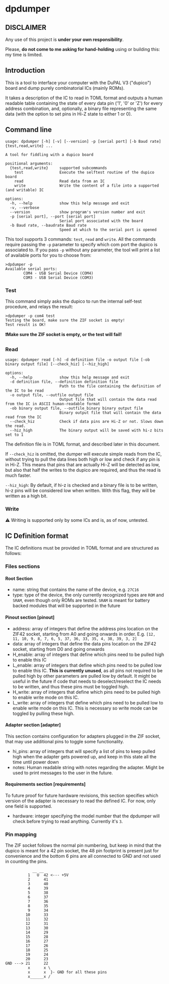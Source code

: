 # dpdumper

## DISCLAIMER

Any use of this project is **under your own responsibility**.

Please, **do not come to me asking for hand-holding** using or building this: my time is limited.

## Introduction

This is a tool to interface your computer with the DuPAL V3 ("dupico") board and dump purely combinatorial ICs (mainly ROMs).

It takes a description of the IC to read in TOML format and outputs a human readable table containing the state of every data pin ('1', '0' or 'Z') for every address combination, and, optionally, a binary file representing the same data (with the option to set pins in Hi-Z state to either 1 or 0).


## Command line

```
usage: dpdumper [-h] [-v] [--version] -p [serial port] [-b Baud rate] {test,read,write} ...

A tool for fiddling with a dupico board

positional arguments:
  {test,read,write}     supported subcommands
    test                Execute the selftest routine of the dupico board
    read                Read data from an IC
    write               Write the content of a file into a supported (and writable) IC

options:
  -h, --help            show this help message and exit
  -v, --verbose
  --version             show program's version number and exit
  -p [serial port], --port [serial port]
                        Serial port associated with the board
  -b Baud rate, --baudrate Baud rate
                        Speed at which to the serial port is opened
```

This tool supports 3 commands: `test`, `read` and `write`. All the commands require passing the `-p` parameter to specify which com port the dupico is associated to. If you pass `-p` without any parameter, the tool will print a list of available ports for you to choose from:

```
>dpdumper -p
Available serial ports:
        COM4 - USB Serial Device (COM4)
        COM3 - USB Serial Device (COM3)
```

### Test
This command simply asks the dupico to run the internal self-test procedure, and relays the result:

```
>dpdumper -p com4 test
Testing the board, make sure the ZIF socket is empty!
Test result is OK!
```

**❗Make sure the ZIF socket is empty, or the test will fail!**

### Read
```
usage: dpdumper read [-h] -d definition file -o output file [-ob binary output file] [--check_hiz] [--hiz_high]

options:
  -h, --help            show this help message and exit
  -d definition file, --definition definition file
                        Path to the file containing the definition of the IC to be read
  -o output file, --outfile output file
                        Output file that will contain the data read from the IC in ASCII human-readable format
  -ob binary output file, --outfile_binary binary output file
                        Binary output file that will contain the data read from the IC
  --check_hiz           Check if data pins are Hi-Z or not. Slows down the read.
  --hiz_high            The binary output will be saved with hi-z bits set to 1
```

The definition file is in TOML format, and described later in this document.

If `--check_hiz` is omitted, the dumper will execute simple reads from the IC, without trying to pull the data lines both high or low and check if any pin is in Hi-Z.
This means that pins that are actually Hi-Z will be detected as low, but also that half the writes to the dupico are required, and thus the read is much faster.

`--hiz_high`: By default, if hi-z is checked and a binary file is to be written, hi-z pins will be considered low when written. With this flag, they will be written as a high bit.

### Write
⚠️ Writing is supported only by some ICs and is, as of now, untested.

## IC Definition format

The IC definitions must be provided in TOML format and are structured as follows:

### Files sections

#### Root Section

- name: string that contains the name of the device, e.g. `27C16`
- type: type of the device, the only currently recognized types are `ROM` and `SRAM`, even though only ROMs are tested. `SRAM` is meant for battery backed modules that will be supported in the future

#### Pinout section \[pinout\]

- address: array of integers that define the address pins location on the ZIF42 socket, starting from A0 and going onwards in order. E.g. `[12, 11, 10, 9, 8, 7, 6, 5, 37, 36, 33, 35, 4, 38, 39, 3, 2]`
- data: array of integers that define the data pins location on the ZIF42 socket, starting from D0 and going onwards
- H_enable: array of integers that define which pins need to be pulled high to enable this IC
- L_enable: array of integers that define which pins need to be pulled low to enable this IC. **This is currently unused**, as all pins not required to be pulled high by other parameters are pulled low by default. It might be useful in the future if code that needs to deselect/reselect the IC needs to be written, and thus these pins must be toggled high.
- H_write: array of integers that define which pins need to be pulled high to enable write mode on this IC.
- L_write: array of integers that define which pins need to be pulled low to enable write mode on this IC. This is necessary so write mode can be toggled by pulling these high.

#### Adapter section \[adapter\]
This section contains configuration for adapters plugged in the ZIF socket, that may use additional pins to toggle some functionality.

- hi_pins: array of integers that will specify a list of pins to keep pulled high when the adapter gets powered up, and keep in this state all the time until power down
- notes: Human readable string with notes regarding the adapter. Might be used to print messages to the user in the future.

#### Requirements section \[requirements\]
To future proof for future hardware revisions, this section specifies which version of the adapter is necessary to read the defined IC. For now, only one field is supported.

- hardware: integer specifying the model number that the dpdumper will check before trying to read anything. Currently it's `3`.

### Pin mapping
The ZIF socket follows the normal pin numbering, but keep in mind that the dupico is meant for a 42 pin socket, the 48 pin footprint is present just for convenience and the bottom 6 pins are all connected to GND and not used in counting the pins.

```
            __ __
          1   U  42 <--- +5V
          2      41
          3      40
          4      39
          5      38  
          6      37
          7      36
          8      35
          9      34
         10      33
         11      32
         12      31
         13      30
         14      29
         15      28
         16      27
         17      26
         18      25
         19      24
         20      23
GND ---> 21      22
          x      x \
          x      x  }- GND for all these pins
          x______x /
```
